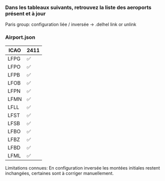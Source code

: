 ### Dans les tableaux suivants, retrouvez la liste des aeroports présent et à jour

Paris group: configuration liée / inversée -> .delhel link or unlink

### Airport.json

| ICAO | 2411 |
|--|--|
| LFPG | :white_check_mark: |
| LFPO | :white_check_mark: |
| LFPB | :white_check_mark: |
| LFOB | :white_check_mark: |
| LFPN | :white_check_mark: |
| LFMN | :white_check_mark: | 
| LFLL | :white_check_mark: |
| LFST | :white_check_mark: |
| LFSB | :white_check_mark: |
| LFBO | :white_check_mark: |
| LFBZ | :white_check_mark: |
| LFBD | :white_check_mark: |
| LFML | :white_check_mark: |


Limitations connues:
En configuration inversée les montées initiales restent inchangées, certaines sont à corriger manuellement.

